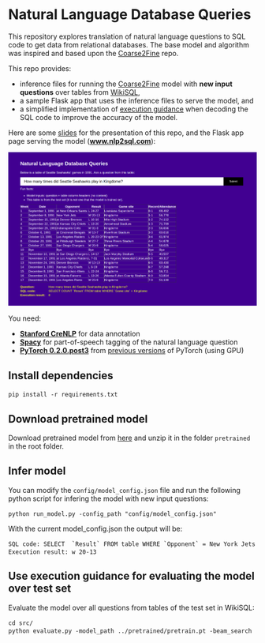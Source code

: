 # Natural Language Database Queries
This repository explores translation of natural language questions to SQL code to get data from relational databases. The base model and algorithm was inspired and based upon the [Coarse2Fine](https://github.com/donglixp/coarse2fine) repo. 

This repo provides: 
- inference files for running the [Coarse2Fine](https://github.com/donglixp/coarse2fine) model with **new input questions** over tables from [WikiSQL](https://github.com/salesforce/WikiSQL),
- a sample Flask app that uses the inference files to serve the model, and 
- a simplified implementation of [execution guidance](https://arxiv.org/abs/1807.03100) when decoding the SQL code to improve the accuracy of the model. 

Here are some [slides](https://drive.google.com/open?id=10j0kv4BkVQe18fimvAgdgiU6gJe9bsMmYzCPx8Zq_ZI) for the presentation of this repo, and the Flask app page serving the model (**www.nlp2sql.com**): 

![Alt text](/flaskapp/static/app_page.png?raw=true "Flask app page")

You need:
- **[Stanford CreNLP](https://github.com/stanfordnlp/python-stanford-corenlp)** for data annotation 
- **[Spacy](https://spacy.io/usage/linguistic-features#pos-tagging)** for part-of-speech tagging of the natural language question
- **[PyTorch 0.2.0.post3](http://download.pytorch.org/whl/cu80/torch-0.2.0.post3-cp36-cp36m-manylinux1_x86_64.whl)** from [previous versions](https://pytorch.org/get-started/previous-versions/) of PyTorch (using GPU)

## Install dependencies
```
pip install -r requirements.txt
```
## Download pretrained model
Download pretrained model from [here](https://drive.google.com/file/d/18oMNo4yC01gwMjHcfmE-_G5qE7X5SLYt/view?usp=sharing) and unzip it in the folder ```pretrained``` in the root folder. 

## Infer model 
You can modify the ```config/model_config.json``` file and run the following python script for infering the model with new input questions:
```
python run_model.py -config_path "config/model_config.json"
```
With the current model_config.json the output will be:
```
SQL code: SELECT  `Result` FROM table WHERE `Opponent` = New York Jets
Execution result: w 20-13
```

## Use execution guidance for evaluating the model over test set
Evaluate the model over all questions from tables of the test set in WikiSQL:
```
cd src/
python evaluate.py -model_path ../pretrained/pretrain.pt -beam_search
```

